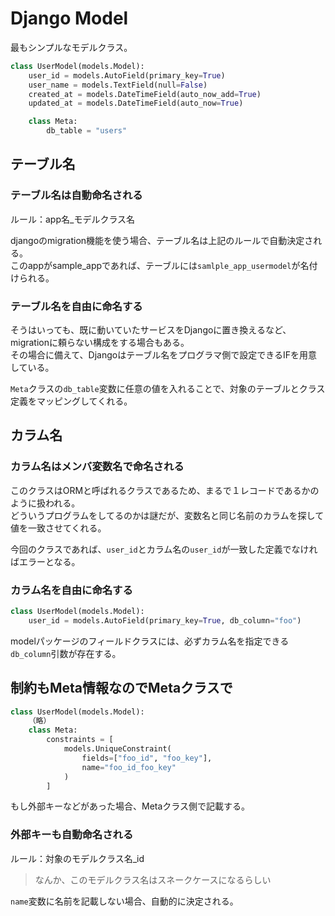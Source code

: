 # Django Model

最もシンプルなモデルクラス。  

```python
class UserModel(models.Model):
    user_id = models.AutoField(primary_key=True)
    user_name = models.TextField(null=False)
    created_at = models.DateTimeField(auto_now_add=True)
    updated_at = models.DateTimeField(auto_now=True)

    class Meta:
        db_table = "users"
```

## テーブル名

### テーブル名は自動命名される

ルール：app名_モデルクラス名

djangoのmigration機能を使う場合、テーブル名は上記のルールで自動決定される。  
このappがsample_appであれば、テーブルには`samlple_app_usermodel`が名付けられる。

### テーブル名を自由に命名する

そうはいっても、既に動いていたサービスをDjangoに置き換えるなど、migrationに頼らない構成をする場合もある。  
その場合に備えて、Djangoはテーブル名をプログラマ側で設定できるIFを用意している。

`Meta`クラスの`db_table`変数に任意の値を入れることで、対象のテーブルとクラス定義をマッピングしてくれる。

## カラム名

### カラム名はメンバ変数名で命名される

このクラスはORMと呼ばれるクラスであるため、まるで１レコードであるかのように扱われる。  
どういうプログラムをしてるのかは謎だが、変数名と同じ名前のカラムを探して値を一致させてくれる。

今回のクラスであれば、`user_id`とカラム名の`user_id`が一致した定義でなければエラーとなる。

### カラム名を自由に命名する

```python
class UserModel(models.Model):
    user_id = models.AutoField(primary_key=True, db_column="foo")
```

modelパッケージのフィールドクラスには、必ずカラム名を指定できる`db_column`引数が存在する。

## 制約もMeta情報なのでMetaクラスで

```python
class UserModel(models.Model):
    （略）
    class Meta:
        constraints = [
            models.UniqueConstraint(
                fields=["foo_id", "foo_key"],
                name="foo_id_foo_key"
            )
        ]
```

もし外部キーなどがあった場合、Metaクラス側で記載する。  

### 外部キーも自動命名される

ルール：対象のモデルクラス名_id

> なんか、このモデルクラス名はスネークケースになるらしい

`name`変数に名前を記載しない場合、自動的に決定される。

